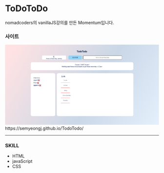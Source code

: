 # ToDoToDo

nomadcoders의 vanillaJS강의를  만든 Momentum입니다.</br>


<h3>사이트</h3>
<img src="img/todotodoImg.png">
</br>
https://semyeongj.github.io/TodoTodo/

--------------------------------
<h3>SKILL</h3>
<ul>
  <li>HTML</li>
  <li>javaScript</li> 
  <li>CSS</li> 
</ul>
